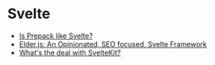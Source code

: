 # Svelte

- [Is Prepack like Svelte?](https://gist.github.com/Rich-Harris/d9de6692eaae94f8aa7ca87a0dc980f2)
- [Elder.js: An Opinionated, SEO focused, Svelte Framework](https://elderguide.com/tech/elderjs/)
- [What's the deal with SvelteKit?](https://svelte.dev/blog/whats-the-deal-with-sveltekit)
